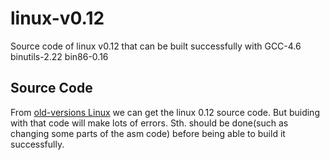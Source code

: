 # linux-v0.12
Source code of linux v0.12 that can be built successfully with GCC-4.6 binutils-2.22 bin86-0.16

## Source Code
From [old-versions Linux](https://mirrors.edge.kernel.org/pub/linux/kernel/Historic/old-versions/) we can get the linux 0.12 source code. But buiding with that code will make lots of errors. Sth. should be done(such as changing some parts of the asm code) before being able to build it successfully.

